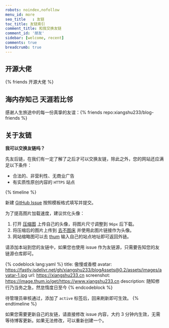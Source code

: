 ```yaml
---
robots: noindex,nofollow
menu_id: more
seo_title	: 友链
toc_title: 友链索引
comment_title: 和我交换友链
comment_id: '朋友'
sidebar: [welcome, recent]
comments: true
breadcrumb: true
---
```


## 开源大佬
{% friends 开源大佬 %}

## 海内存知己 天涯若比邻
感谢人生旅途中的每一份真挚的友谊：{% friends repo:xiangshu233/blog-friends %}

## 关于友链

**我可以交换友链吗？**

先友后链，在我们有一定了解了之后才可以交换友链，除此之外，您的网站还应满足以下条件：

- 合法的、非营利性、无商业广告
- 有实质性原创内容的 `HTTPS` 站点



{% timeline %}

<!-- node 第一步：新建 Issue -->

新建 [GitHub Issue](https://github.com/xiangshu233/blog-friends/issues/) 按照模板格式填写并提交。

为了提高图片加载速度，建议优化头像：
1. 打开 [压缩图](https://www.yasuotu.com/) 上传自己的头像，将图片尺寸调整到 `96px` 后下载。
2. 将压缩后的图片上传到 [去不图床](https://7bu.top/) 并使用此图片链接作为头像。
3. 网站缩略图可以去 [thum](https://www.thum.io/) 输入自己的站点地址即可返回外链。

<!-- node 第二步：添加友链并等待管理员审核 -->

请添加本站到您的友链中，如果您也使用 issue 作为友链源，只需要告知您的友链源仓库即可。


{% codeblock lang:yaml %}
title: 傲慢或香橙
avatar: https://fastly.jsdelivr.net/gh/xiangshu233/blogAssets@0.2/assets/images/avatar-1.jpg
url: https://xiangshu233.cn
screenshot: https://image.thum.io/get/https://www.xiangshu233.cn
description: 随知修行乃当务之急，然怠惰度日至今
{% endcodeblock %}


待管理员审核通过，添加了 `active` 标签后，回来刷新即可生效。
{% endtimeline %}

如果您需要更新自己的友链，请直接修改 issue 内容，大约 3 分钟内生效，无需等待博客更新。如果无法修改，可以重新创建一个。
